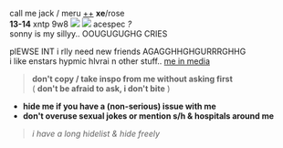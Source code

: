 call me jack / meru [++](https://en.pronouns.page/@gigolo) **xe**/rose  
**13-14** xntp 9w8 ![](https://mikejima.crd.co/assets/images/shadow/08e2be73_original.jpg?v=03449813) ![](https://autism.crd.co/assets/images/gallery04/8d7e9be6_original.jpg?v=aaa3f391) acespec _?_  
sonny is my sillyy.. OOUGUGUGHG CRIES

plEWSE INT i rlly need new friends AGAGGHHGHGURRRGHHG  
i like enstars hypmic hlvrai n other stuff.. [me in media](https://txti.es/lastwish)  

> **don't copy / take inspo from me without asking first**  
> ( **don't be afraid to ask, i don't bite** )

+ **hide me if you have a (non-serious) issue with me**
+ **don't overuse sexual jokes or mention s/h & hospitals around me**  
> *i have a long hidelist & hide freely*
